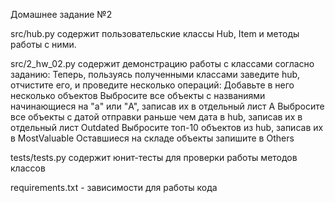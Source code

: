 Домашнее задание №2

src/hub.py содержит пользовательские классы Hub, Item и методы работы с ними.

src/2_hw_02.py содержит демонстрацию работы с классами согласно заданию:
Теперь, пользуясь полученными классами заведите hub, отчистите его, и проведите несколько операций:
Добавьте в него несколько объектов
Выбросите все объекты с названиями начинающиеся на "a" или "A", записав их в отдельный лист A
Выбросите все объекты с датой отправки раньше чем дата в hub, записав их в отдельный лист Outdated
Выбросите топ-10 объектов из hub, записав их в MostValuable
Оставшиеся на складе объекты запишите в Others

tests/tests.py содержит юнит-тесты для проверки работы методов классов

requirements.txt - зависимости для работы кода

